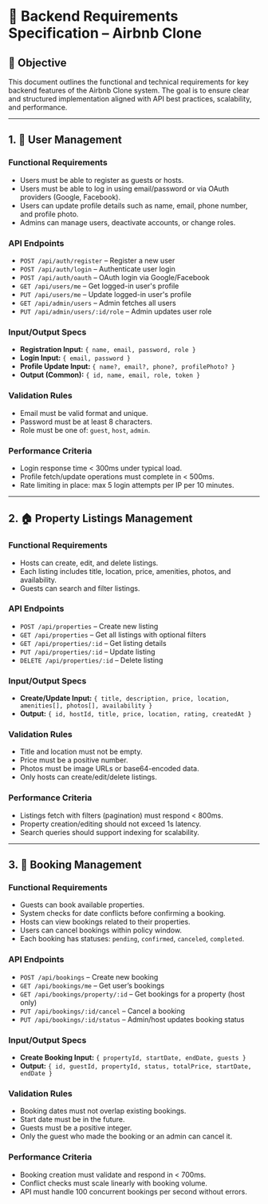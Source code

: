 # 📝 Backend Requirements Specification – Airbnb Clone

## 📌 Objective

This document outlines the functional and technical requirements for key backend features of the Airbnb Clone system. The goal is to ensure clear and structured implementation aligned with API best practices, scalability, and performance.

---

## 1. 🔐 User Management

### Functional Requirements

- Users must be able to register as guests or hosts.
- Users must be able to log in using email/password or via OAuth providers (Google, Facebook).
- Users can update profile details such as name, email, phone number, and profile photo.
- Admins can manage users, deactivate accounts, or change roles.

### API Endpoints

- `POST /api/auth/register` – Register a new user
- `POST /api/auth/login` – Authenticate user login
- `POST /api/auth/oauth` – OAuth login via Google/Facebook
- `GET /api/users/me` – Get logged-in user's profile
- `PUT /api/users/me` – Update logged-in user's profile
- `GET /api/admin/users` – Admin fetches all users
- `PUT /api/admin/users/:id/role` – Admin updates user role

### Input/Output Specs

- **Registration Input:** `{ name, email, password, role }`
- **Login Input:** `{ email, password }`
- **Profile Update Input:** `{ name?, email?, phone?, profilePhoto? }`
- **Output (Common):** `{ id, name, email, role, token }`

### Validation Rules

- Email must be valid format and unique.
- Password must be at least 8 characters.
- Role must be one of: `guest`, `host`, `admin`.

### Performance Criteria

- Login response time < 300ms under typical load.
- Profile fetch/update operations must complete in < 500ms.
- Rate limiting in place: max 5 login attempts per IP per 10 minutes.

---

## 2. 🏠 Property Listings Management

### Functional Requirements

- Hosts can create, edit, and delete listings.
- Each listing includes title, location, price, amenities, photos, and availability.
- Guests can search and filter listings.

### API Endpoints

- `POST /api/properties` – Create new listing
- `GET /api/properties` – Get all listings with optional filters
- `GET /api/properties/:id` – Get listing details
- `PUT /api/properties/:id` – Update listing
- `DELETE /api/properties/:id` – Delete listing

### Input/Output Specs

- **Create/Update Input:** `{ title, description, price, location, amenities[], photos[], availability }`
- **Output:** `{ id, hostId, title, price, location, rating, createdAt }`

### Validation Rules

- Title and location must not be empty.
- Price must be a positive number.
- Photos must be image URLs or base64-encoded data.
- Only hosts can create/edit/delete listings.

### Performance Criteria

- Listings fetch with filters (pagination) must respond < 800ms.
- Property creation/editing should not exceed 1s latency.
- Search queries should support indexing for scalability.

---

## 3. 📅 Booking Management

### Functional Requirements

- Guests can book available properties.
- System checks for date conflicts before confirming a booking.
- Hosts can view bookings related to their properties.
- Users can cancel bookings within policy window.
- Each booking has statuses: `pending`, `confirmed`, `canceled`, `completed`.

### API Endpoints

- `POST /api/bookings` – Create new booking
- `GET /api/bookings/me` – Get user’s bookings
- `GET /api/bookings/property/:id` – Get bookings for a property (host only)
- `PUT /api/bookings/:id/cancel` – Cancel a booking
- `PUT /api/bookings/:id/status` – Admin/host updates booking status

### Input/Output Specs

- **Create Booking Input:** `{ propertyId, startDate, endDate, guests }`
- **Output:** `{ id, guestId, propertyId, status, totalPrice, startDate, endDate }`

### Validation Rules

- Booking dates must not overlap existing bookings.
- Start date must be in the future.
- Guests must be a positive integer.
- Only the guest who made the booking or an admin can cancel it.

### Performance Criteria

- Booking creation must validate and respond in < 700ms.
- Conflict checks must scale linearly with booking volume.
- API must handle 100 concurrent bookings per second without errors.
